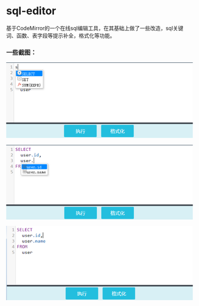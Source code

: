 # sql-editor

基于CodeMirror的一个在线sql编辑工具，在其基础上做了一些改造，sql关键词、函数、表字段等提示补全，格式化等功能。

### 一些截图：

![image](pic/pic_01.png )

![img](pic/pic_02.png)

![img](pic/pic_03.png)